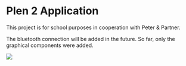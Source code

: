 # Plen 2 Application
This project is for school purposes in cooperation with Peter & Partner.

The bluetooth connection will be added in the future. So far, only the graphical components were added.


<img src="https://i.pinimg.com/originals/bb/74/da/bb74da14a5582775e721d3704762bbc5.png"/>